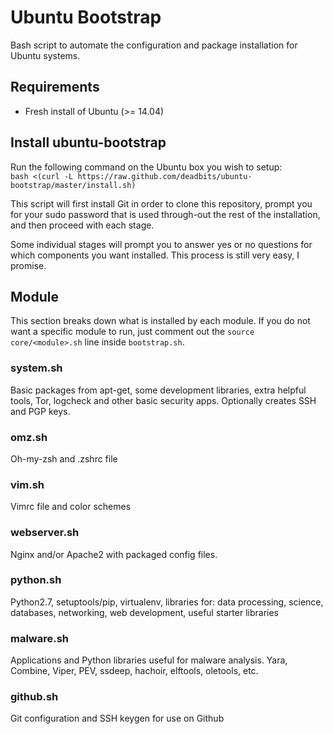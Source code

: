 # Ubuntu Bootstrap
Bash script to automate the configuration and package installation for Ubuntu systems.

## Requirements
- Fresh install of Ubuntu (>= 14.04)

## Install ubuntu-bootstrap
Run the following command on the Ubuntu box you wish to setup:  
`bash <(curl -L https://raw.github.com/deadbits/ubuntu-bootstrap/master/install.sh)`
  
This script will first install Git in order to clone this repository, prompt you for your sudo password that is used through-out the rest of the installation, and then proceed with each stage.
  
Some individual stages will prompt you to answer yes or no questions for which components you want installed. This process is still very easy, I promise.

## Module
This section breaks down what is installed by each module. If you do not want a specific module to run, just
comment out the `source core/<module>.sh` line inside `bootstrap.sh`.

### system.sh
Basic packages from apt-get, some development libraries, extra helpful tools, Tor, logcheck and other basic security
apps. Optionally creates SSH and PGP keys.

### omz.sh
Oh-my-zsh and .zshrc file

### vim.sh
Vimrc file and color schemes

### webserver.sh
Nginx and/or Apache2 with packaged config files.

### python.sh
Python2.7, setuptools/pip, virtualenv, libraries for: data processing, science, databases, networking, web development, useful starter libraries

### malware.sh
Applications and Python libraries useful for malware analysis. Yara, Combine, Viper, PEV, ssdeep, hachoir,
elftools, oletools, etc.

### github.sh
Git configuration and SSH keygen for use on Github


